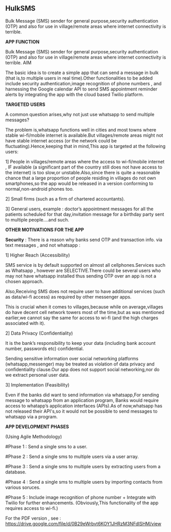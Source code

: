 ## HulkSMS
Bulk Message (SMS) sender for general purpose,security authentication (OTP) and also for use in village/remote areas where internet connectivity is terrible.

**APP FUNCTION**

Bulk Message (SMS) sender for general purpose,security authentication (OTP) and also for use
in village/remote areas where internet connectivity is terrible.
AIM

The basic idea is to create a simple app that can send a message in bulk (that is,to multiple
users in real time).Other functionalities to be added include security authentication,image
recognition of phone numbers , and harnessing the Google calendar API to send SMS
appointment reminder alerts by integrating the app with the cloud based Twilio platform.

**TARGETED USERS**

A common question arises,why not just use whatsapp to send multiple messages?

The problem is,whatsapp functions well in cities and most towns where stable wi-fi/mobile
internet is available.But villages/remote areas might not have stable internet access (or the
network could be fluctuating).Hence,keeping that in mind,This app is targeted at the following
users:

1] People in villages/remote areas where the access to wi-fi/mobile internet , IF available (a
significant part of the country still does not have access to the internet) is too slow,or
unstable.Also,since there is quite a reasonable chance that a large proportion of people residing
in villages do not own smartphones,so the app would be released in a version conforming to
normal,non-android phones too.

2] Small firms (such as a firm of chartered accountants).

3] General users, example : doctor’s appointment messages for all the patients scheduled for
that day,invitation message for a birthday party sent to multiple people....and such.

**OTHER MOTIVATIONS FOR THE APP**

**Security** :
There is a reason why banks send OTP and transaction info. via text messages , and not
whatsapp :

1] Higher Reach (Accessibility)

SMS service is by default supported on almost all cellphones.Services such as Whatsapp ,
however are SELECTIVE.There could be several users who may not have whatsapp installed
thus sending OTP over an app is not a chosen approach.

Also,Receiving SMS does not require user to have additional services (such as data/wi-fi access)
as required by other messenger apps.

This is crucial when it comes to villages,because while on average,villages do have decent cell
network towers most of the time,but as was mentioned earlier,we cannot say the same for
access to wi-fi (and the high charges associated with it).

2] Data Privacy (Confidentiality)

It is the bank’s responsibility to keep your data (including bank account number, passwords etc)
confidential.

Sending sensitive information over social networking platforms (whatsapp,messenger) may be
treated as violation of data privacy and confidentiality clause.Our app does not support social
networking,nor do we extract personal user data.

3] Implementation (Feasibility)

Even if the banks did want to send information via whatsapp,For sending message to whatsapp
from an application program,
Banks would require access to whatapp’s application interfaces (APIs).As of now,whatsapp has
not released their API's,so it would not be possible to send messages to whatsapp via a
program.

**APP DEVELOPMENT PHASES**

(Using Agile Methodology)

#Phase 1 : Send a single sms to a user.

#Phase 2 : Send a single sms to multiple users via a user array.

#Phase 3 : Send a single sms to multiple users by extracting users from a database.

#Phase 4 : Send a single sms to multiple users by importing contacts from various soruces.

#Phase 5 : Include image recognition of phone number + Integrate with Twilio for further
enhancements. (Obviously,This functionality of the app requires access to wi-fi.)

For the PDF version , see : https://drive.google.com/file/d/0B29eWrbvt6KOY1JHRzM3NFdISHM/view
